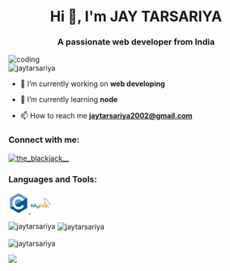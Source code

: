 <h1 align="center">Hi 👋, I'm JAY TARSARIYA</h1>
<h3 align="center">A passionate web developer from India</h3>
<img align="right" alt="coding" width="1000"src="https://camo.githubusercontent.com/48ec00ed4c84e771db4a1db90b56352923a8d644452a32b434d68e97006c9337/68747470733a2f2f63686b736b696c6c732e636f6d2f77702d636f6e74656e742f75706c6f6164732f323032302f30342f504e432d416e696d617465642d42616e6e6572732e676966">

<p align="left"> <img src="https://komarev.com/ghpvc/?username=jaytarsariya&label=Profile%20views&color=0e75b6&style=flat" alt="jaytarsariya" /> </p>

- 🔭 I’m currently working on **web developing**

- 🌱 I’m currently learning **node**

- 📫 How to reach me **jaytarsariya2002@gmail.com**

<h3 align="left">Connect with me:</h3>
<p align="left">
<a href="https://instagram.com/the_blackjack__" target="blank"><img align="center" src="https://raw.githubusercontent.com/rahuldkjain/github-profile-readme-generator/master/src/images/icons/Social/instagram.svg" alt="the_blackjack__" height="30" width="40" /></a>
</p>

<h3 align="left">Languages and Tools:</h3>
<p align="left"> <a href="https://www.cprogramming.com/" target="_blank" rel="noreferrer"> <img src="https://raw.githubusercontent.com/devicons/devicon/master/icons/c/c-original.svg" alt="c" width="40" height="40"/> </a> <a href="https://www.mysql.com/" target="_blank" rel="noreferrer"> <img src="https://raw.githubusercontent.com/devicons/devicon/master/icons/mysql/mysql-original-wordmark.svg" alt="mysql" width="40" height="40"/> </a> </p>

<p><img align="left" src="https://github-readme-stats.vercel.app/api/top-langs?username=jaytarsariya&show_icons=true&locale=en&layout=compact" alt="jaytarsariya" /></p>

<p>&nbsp;<img align="center" src="https://github-readme-stats.vercel.app/api?username=jaytarsariya&show_icons=true&locale=en" alt="jaytarsariya" /></p>

<p><img align="center" src="https://github-readme-streak-stats.herokuapp.com/?user=jaytarsariya&" alt="jaytarsariya" /></p>

<image src="https://raw.githubusercontent.com/Platane/snk/output/github-contribution-grid-snake.svg">

